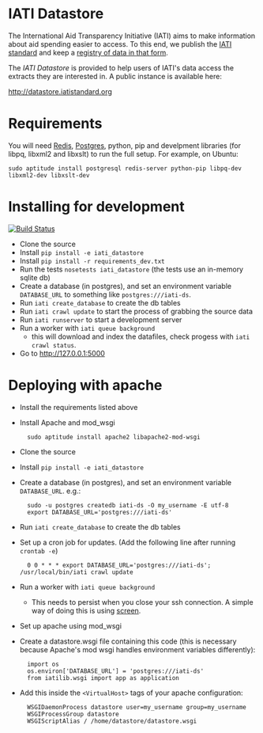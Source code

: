 IATI Datastore
==============

The International Aid Transparency Initiative (IATI) aims to make
information about aid spending easier to access. To this end,
we publish the [IATI standard](http://iatistandard.org) and keep a
[registry of data in that form](http://www.iatiregistry.org).

The *IATI Datastore* is provided to help users of IATI's data access the
extracts they are interested in. A public instance is available here:

http://datastore.iatistandard.org

Requirements
============

You will need [Redis](http://redis.io), [Postgres](http://postgresql.org), python, pip and develpment libraries (for libpq, libxml2 and libxslt) to run the full setup.
For example, on Ubuntu:
    
    sudo aptitude install postgresql redis-server python-pip libpq-dev libxml2-dev libxslt-dev

Installing for development
==========================

[![Build Status](https://api.travis-ci.org/IATI/iati-datastore.png)](https://travis-ci.org/IATI/iati-datastore)

* Clone the source
* Install `pip install -e iati_datastore`
* Install `pip install -r requirements_dev.txt`
* Run the tests `nosetests iati_datastore`
  (the tests use an in-memory sqlite db)
* Create a database (in postgres), and set an environment variable
  `DATABASE_URL` to something like `postgres:///iati-ds`.
* Run `iati create_database` to create the db tables
* Run `iati crawl update` to start the process of grabbing the source data
* Run `iati runserver` to start a development server
* Run a worker with `iati queue background`
  - this will download and index the datafiles,
    check progess with `iati crawl status`.
* Go to http://127.0.0.1:5000

Deploying with apache
=====================

* Install the requirements listed above
* Install Apache and mod_wsgi

        sudo aptitude install apache2 libapache2-mod-wsgi

* Clone the source
* Install `pip install -e iati_datastore`
* Create a database (in postgres), and set an environment variable
  `DATABASE_URL`. e.g.:

        sudo -u postgres createdb iati-ds -O my_username -E utf-8
        export DATABASE_URL='postgres:///iati-ds'

* Run `iati create_database` to create the db tables
* Set up a cron job for updates. (Add the following line after running `crontab -e`)
 
        0 0 * * * export DATABASE_URL='postgres:///iati-ds'; /usr/local/bin/iati crawl update

* Run a worker with `iati queue background`
    - This needs to persist when you close your ssh connection. A simple way of doing this is using [screen](http://www.gnu.org/software/screen/).

* Set up apache using mod_wsgi

* Create a datastore.wsgi file containing this code (this is necessary because Apache's mod wsgi handles environment variables differently):

        import os
        os.environ['DATABASE_URL'] = 'postgres:///iati-ds'
        from iatilib.wsgi import app as application

* Add this inside the `<VirtualHost>` tags of your apache configuration:

        WSGIDaemonProcess datastore user=my_username group=my_username
        WSGIProcessGroup datastore
        WSGIScriptAlias / /home/datastore/datastore.wsgi
